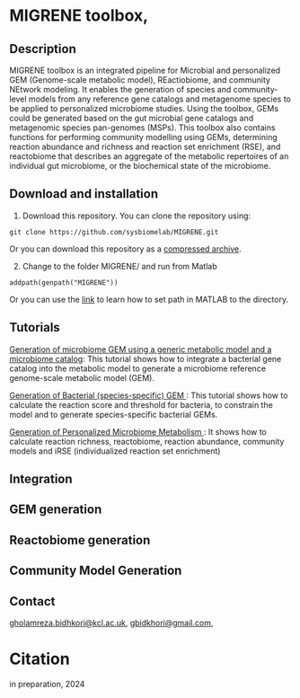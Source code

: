 # MIGRENE toolbox,
## Description 
MIGRENE toolbox is an integrated pipeline for Microbial and personalized GEM (Genome-scale metabolic model), REactiobiome, and community NEtwork modeling. It enables the generation of species and community-level models from any reference gene catalogs and metagenome species to be applied to personalized microbiome studies. Using the toolbox, GEMs could be generated based on the gut microbial gene catalogs and metagenomic species pan-genomes (MSPs). This toolbox also contains functions for performing community modelling using GEMs, determining reaction abundance and richness and reaction set enrichment (RSE), and reactobiome that describes an aggregate of the metabolic repertoires of an individual gut microbiome, or the biochemical state of the microbiome.

## Download and installation
1. Download this repository. You can clone the repository using:
```
git clone https://github.com/sysbiomelab/MIGRENE.git
```
Or you can download this repository as a <a href="https://codeload.github.com/sysbiomelab/MIGRENE/zip/refs/heads/master">compressed archive</a>.

2. Change to the folder MIGRENE/ and run from Matlab
```
addpath(genpath("MIGRENE"))
```
Or you can use the <a href="https://uk.mathworks.com/help/matlab/matlab_env/add-remove-or-reorder-folders-on-the-search-path.html">link</a> to learn how to set path in MATLAB to the directory.
## Tutorials
<a href="https://github.com/sysbiomelab/MIGRENE/wiki/generation-of-microbiome-GEM"> Generation of microbiome GEM using a generic metabolic model and a microbiome catalog</a>: This tutorial shows how to integrate a bacterial gene catalog 
into the metabolic model to generate a microbiome reference genome-scale metabolic model (GEM).

<a href="https://github.com/sysbiomelab/MIGRENE/wiki/generation-of-microbiome-GEM"> Generation of Bacterial (species-specific) GEM </a>: This tutorial shows how to calculate the reaction score and threshold for bacteria, to constrain the model and to generate species-specific bacterial GEMs. 

<a href="https://github.com/sysbiomelab/MIGRENE/wiki/generation-of-microbiome-GEM"> Generation of Personalized Microbiome Metabolism </a>: It shows how to calculate reaction richness, reactobiome, reaction abundance, community models and iRSE (individualized reaction set enrichment)

## Integration

## GEM generation

## Reactobiome generation

## Community Model Generation


## Contact
gholamreza.bidhkori@kcl.ac.uk,
gbidkhori@gmail.com,
# Citation
in preparation, 2024

